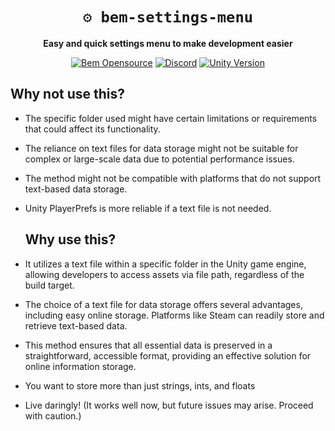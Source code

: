 <div align="center">

# `⚙️ bem-settings-menu`

**Easy and quick settings menu to make development easier**

[![Bem Opensource](https://img.shields.io/badge/bem-open%20source-blueviolet.svg)](#)
[![Discord](https://img.shields.io/badge/discord-%237289da.svg?logo=discord)](https://discord.gg/7mqsYMzWdh)
[![Unity Version](https://img.shields.io/badge/Unity-2021%20LTS-black.svg?logo=unity)](https://unity.com/releases/lts)
</div>

## Why not use this?

- The specific folder used might have certain limitations or requirements that could affect its functionality.
- The reliance on text files for data storage might not be suitable for complex or large-scale data due to potential performance issues.
- The method might not be compatible with platforms that do not support text-based data storage.
- Unity PlayerPrefs is more reliable if a text file is not needed.

  ## Why use this?

- It utilizes a text file within a specific folder in the Unity game engine, allowing developers to access assets via file path, regardless of the build target.
- The choice of a text file for data storage offers several advantages, including easy online storage. Platforms like Steam can readily store and retrieve text-based data.
- This method ensures that all essential data is preserved in a straightforward, accessible format, providing an effective solution for online information storage.
- You want to store more than just strings, ints, and floats
- Live daringly! (It works well now, but future issues may arise. Proceed with caution.)
